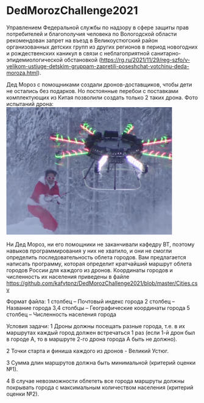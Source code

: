 # DedMorozChallenge2021

Управлением Федеральной службы по надзору в сфере защиты прав потребителей и благополучия человека по Вологодской области рекомендован запрет на въезд в Великоустюгский район организованных детских групп из других регионов в период новогодних и рождественских каникул в связи с неблагоприятной санитарно-эпидемиологической обстановкой 
(https://rg.ru/2021/11/29/reg-szfo/v-velikom-ustiuge-detskim-gruppam-zapretili-poseshchat-votchinu-deda-moroza.html).

Дед Мороз с помощниками создали дронов-доставщиков, чтобы дети не остались без подарков. Но постоянные перебои с поставками комплектующих из Китая позволили создать только 2 таких дрона.
Фото испытаний дрона:
![Alt](https://github.com/kafvtpnz/DedMorozChallenge2021/blob/master/raw/Drone_small.jpg?raw=true)

Ни Дед Мороз, ни его помощники не заканчивали кафедру ВТ, поэтому навыков программирования у них не хватило, и они не смогли определить последовательность облета городов. 
Вам предлагается написать программу, которая определит кратчайший маршрут облета городов России для каждого из дронов.
Координаты городов и численность их населения приведены в файле
https://github.com/kafvtpnz/DedMorozChallenge2021/blob/master/Cities.csv

Формат файла:
1 столбец – Почтовый индекс города
2 столбец – Название города
3,4 столбцы – Географические координаты города
5 столбец – Численность населения города

Условия задачи: 
1 Дроны должны посещать разные города, т.е. в их маршрутах каждый город должен встречаться 1 раз (если 1-й дрон был в городе А, то в маршруте 2-го дрона города А быть не должно).

2 Точки старта и финиша каждого из дронов - Великий Устюг.

3 Сумма длин маршрутов должна быть минимальной (критерий оценки №1).

4 В случае невозможности облететь все города маршруты должны покрывать города с максимальным количеством населения (критерий оценки №2).
